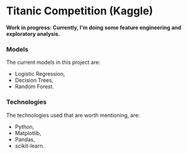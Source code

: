 # Titanic Competition (Kaggle)

**Work in progress: Currently, I'm doing some feature engineering and exploratory analysis.**

### Models
The current models in this project are:
* Logistic Regression,
* Decision Trees,
* Random Forest.

### Technologies
The technologies used that are worth mentioning, are:
* Python,
* Matplotlib,
* Pandas,
* scikit-learn.
